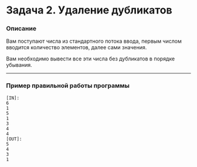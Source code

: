 # Задача 2. Удаление дубликатов

### Описание
Вам поступают числа из стандартного потока ввода, первым числом вводится количество элементов, далее сами значения.

Вам необходимо вывести все эти числа без дубликатов в порядке убывания.

---

### Пример правильной работы программы
```
[IN]:
6
1
5
1
3
4
4
[OUT]: 
5
4
3
1
```
